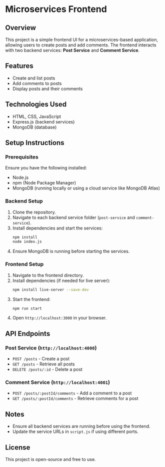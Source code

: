# Microservices Frontend

## Overview
This project is a simple frontend UI for a microservices-based application, allowing users to create posts and add comments. The frontend interacts with two backend services: **Post Service** and **Comment Service**.

## Features
- Create and list posts
- Add comments to posts
- Display posts and their comments

## Technologies Used
- HTML, CSS, JavaScript
- Express.js (backend services)
- MongoDB (database)

## Setup Instructions

### Prerequisites
Ensure you have the following installed:
- Node.js
- npm (Node Package Manager)
- MongoDB (running locally or using a cloud service like MongoDB Atlas)

### Backend Setup
1. Clone the repository.
2. Navigate to each backend service folder (`post-service` and `comment-service`).
3. Install dependencies and start the services:
   ```sh
   npm install
   node index.js
   ```
4. Ensure MongoDB is running before starting the services.

### Frontend Setup
1. Navigate to the frontend directory.
2. Install dependencies (if needed for live server):
   ```sh
   npm install live-server --save-dev
   ```
3. Start the frontend:
   ```sh
   npm run start
   ```
4. Open `http://localhost:3000` in your browser.

## API Endpoints
### Post Service (`http://localhost:4000`)
- `POST /posts` - Create a post
- `GET /posts` - Retrieve all posts
- `DELETE /posts/:id` - Delete a post

### Comment Service (`http://localhost:4001`)
- `POST /posts/:postId/comments` - Add a comment to a post
- `GET /posts/:postId/comments` - Retrieve comments for a post

## Notes
- Ensure all backend services are running before using the frontend.
- Update the service URLs in `script.js` if using different ports.

## License
This project is open-source and free to use.


